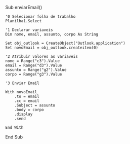 Sub enviarEmail()

    '0 Selecionar folha de trabalho
    Planilha1.Select
    
    '1 Declarar variaveis
    Dim nome, email, assunto, corpo As String
    
    Set obj_outlook = CreateObject("Outlook.application")
    Set novoEmail = obj_outlook.createitem(0)
    
    '2 Atribuir valores as variaveis
    nome = Range("c3").Value
    email = Range("d3").Value
    assunto = Range("g2").Value
    corpo = Range("g3").Value
    
    '3 Enviar Email
    
    With novoEmail
        .to = email
        .cc = email
        .Subject = assunto
        .body = corpo
        .display
        .send
    
    End With

End Sub
